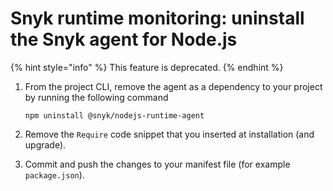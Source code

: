 # Snyk runtime monitoring: uninstall the Snyk agent for Node.js

{% hint style="info" %}
This feature is deprecated.
{% endhint %}

1. From the project CLI, remove the agent as a dependency to your project by running the following command

   `npm uninstall @snyk/nodejs-runtime-agent`

2. Remove the `Require` code snippet that you inserted at installation \(and upgrade\).
3. Commit and push the changes to your manifest file \(for example `package.json`\).

